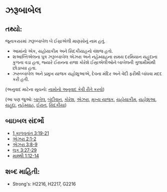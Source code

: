 # ઝરૂબાબેલ 

## તથ્યો: 

જૂનાકરારમાં ઝરૂબ્બાબેલ બે ઈસ્રાએલી માણસોનું નામ હતું.

* આમાંનો એક, યહોયાકીમ અને સિદકીયાહનો વંશજ હતો.
* શઆલ્તિએલના પુત્ર ઝરૂબ્બાબેલ એઝરા અને નહેમ્યાહના સમય દરમિયાન યહુદાના કુળના વડા હતા, જ્યારે ઈરાનના રાજા કોરેશે ઈસ્રાએલીઓને બાબેલની ગુલામીમાંથી છોડાવ્યા હતા.
* ઝરુબ્બાબેલ અને પ્રમુખ યાજક યહોશુઆએ, દેવના મંદિર અને વેદી ફરીથી બાંધવા મદદ કરી હતી.

(અનુવાદ માટેના સૂચનો: [નામોનો અનુવાદ કેવી રીતે કરવો](rc://gu/ta/man/translate/translate-names))

(આ પણ જુઓ: [બાબેલ](../names/babylon.md), [બંદીવાન](../other/captive.md), [કોરેશ](../names/cyrus.md), [એઝરા](../names/ezra.md), [મુખ્ય યાજક](../kt/highpriest.md), [યહોયાકીમ](../names/jehoiakim.md), [યહોશુઆ](../names/joshua.md), [યહૂદા](../names/judah.md), [નહેમ્યાહ](../names/nehemiah.md), [ઈરાન](../names/persia.md), [સિદકીયા](../names/zedekiah.md))

## બાઇબલ સંદર્ભો

* [1 કાળવૃતાંત 3:19-21](rc://gu/tn/help/1ch/03/19)
* [એઝરા 2:1-2](rc://gu/tn/help/ezr/02/01)
* [એઝરા 3:8-9](rc://gu/tn/help/ezr/03/08)
* [લૂક 3:27-29](rc://gu/tn/help/luk/03/27)
* [માથ્થી 1:12-14](rc://gu/tn/help/mat/01/12)

## શબ્દ માહિતી: 

* Strong's: H2216, H2217, G2216
